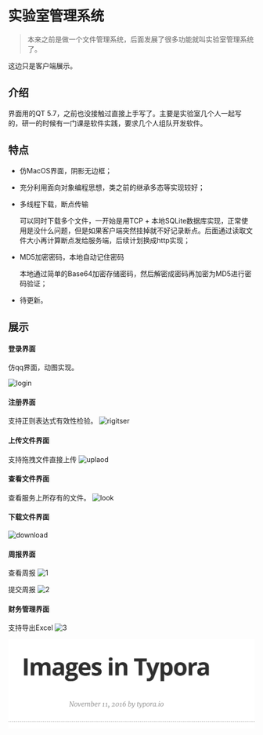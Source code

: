 #   实验室管理系统

> 本来之前是做一个文件管理系统，后面发展了很多功能就叫实验室管理系统了。

这边只是客户端展示。

## 介绍

界面用的QT 5.7，之前也没接触过直接上手写了。主要是实验室几个人一起写的，研一的时候有一门课是软件实践，要求几个人组队开发软件。

## 特点

- 仿MacOS界面，阴影无边框；

- 充分利用面向对象编程思想，类之前的继承多态等实现较好；

- 多线程下载，断点传输

  可以同时下载多个文件，一开始是用TCP + 本地SQLite数据库实现，正常使用是没什么问题，但是如果客户端突然挂掉就不好记录断点。后面通过读取文件大小再计算断点发给服务端，后续计划换成http实现；

- MD5加密密码，本地自动记住密码

  本地通过简单的Base64加密存储密码，然后解密成密码再加密为MD5进行密码验证；

- 待更新。



## 展示

#### 登录界面

仿qq界面，动图实现。

![login](https://github.com/hhyvs111/FileManagement/blob/master/images/login.png)



#### 注册界面
支持正则表达式有效性检验。
![rigitser](https://github.com/hhyvs111/FileManagement/blob/master/images/register.png)

#### 上传文件界面
支持拖拽文件直接上传
![uplaod](https://github.com/hhyvs111/FileManagement/blob/master/images/upload.png)

#### 查看文件界面
查看服务上所存有的文件。
![look](https://github.com/hhyvs111/FileManagement/blob/master/images/lookfile.png)

#### 下载文件界面
![download](https://github.com/hhyvs111/FileManagement/blob/master/images/download.png)


#### 周报界面
查看周报
![1](https://github.com/hhyvs111/FileManagement/blob/master/images/lookweek.png)

提交周报
![2](https://github.com/hhyvs111/FileManagement/blob/master/images/writeweek.png)


#### 财务管理界面
支持导出Excel
![3](https://github.com/hhyvs111/FileManagement/blob/master/images/money.png)

![image-20190315142126297](images/image-20190315142126297.png)





